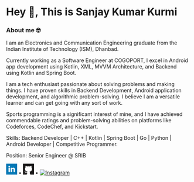# Hey 👋, This is Sanjay Kumar Kurmi
### About me 🤓
I am an Electronics and Communication Engineering graduate from the Indian Institute of Technology (ISM), Dhanbad.

Currently working as a Software Engineer at COGOPORT, I excel in Android app development using Kotlin, XML, MVVM Architecture, and Backend using Kotlin and Spring Boot.

I am a tech enthusiast passionate about solving problems and making things. I have proven skills in Backend Development, Android application development, and algorithmic problem-solving. I believe I am a versatile learner and can get going with any sort of work.

Sports programming is a significant interest of mine, and I have achieved commendable ratings and problem-solving abilities on platforms like Codeforces, CodeChef, and Kickstart.


Skills: Backend Developer | C++ | Kotlin | Spring Boot | Go | Python | Android Developer | Competitive Programmer.

Position: Senior Engineer @ SRIB

<a href = https://www.linkedin.com/in/sanjay-kumar-kurmi><img src=https://raw.githubusercontent.com/edent/SuperTinyIcons/master/images/svg/linkedin.svg height='30' alt="LinkedIn" weight='30'></a> • <a href = https://github.com/sanjay740k><img src=https://raw.githubusercontent.com/edent/SuperTinyIcons/master/images/svg/github.svg alt="Github" height='30' weight='30'></a> • <a href = https://www.instagram.com/sanjay.kurmi1><img src=https://cdn-icons-png.flaticon.com/512/2111/2111463.png alt="Instagram" height='30' weight='30'></a>

<!--
**sanjay0178/sanjay0178** is a ✨ _special_ ✨ repository because its `README.md` (this file) appears on your GitHub profile.

Here are some ideas to get you started:

- 🔭 I’m currently working on ...
- 🌱 I’m currently learning ...
- 👯 I’m looking to collaborate on ...
- 🤔 I’m looking for help with ...
- 💬 Ask me about ...
- 📫 How to reach me: ...
- 😄 Pronouns: ...
- ⚡ Fun fact: ...
-->
